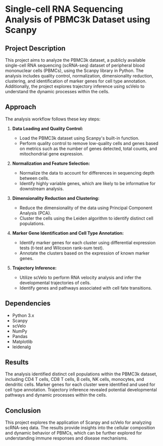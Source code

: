 # Single-cell RNA Sequencing Analysis of PBMC3k Dataset using Scanpy

## Project Description

This project aims to analyze the PBMC3k dataset, a publicly available single-cell RNA sequencing (scRNA-seq) dataset of peripheral blood mononuclear cells (PBMCs), using the Scanpy library in Python. The analysis includes quality control, normalization, dimensionality reduction, clustering, and identification of marker genes for cell type annotation. Additionally, the project explores trajectory inference using scVelo to understand the dynamic processes within the cells.

## Approach

The analysis workflow follows these key steps:

1. **Data Loading and Quality Control:**
    - Load the PBMC3k dataset using Scanpy's built-in function.
    - Perform quality control to remove low-quality cells and genes based on metrics such as the number of genes detected, total counts, and mitochondrial gene expression.

2. **Normalization and Feature Selection:**
    - Normalize the data to account for differences in sequencing depth between cells.
    - Identify highly variable genes, which are likely to be informative for downstream analysis.

3. **Dimensionality Reduction and Clustering:**
    - Reduce the dimensionality of the data using Principal Component Analysis (PCA).
    - Cluster the cells using the Leiden algorithm to identify distinct cell populations.

4. **Marker Gene Identification and Cell Type Annotation:**
    - Identify marker genes for each cluster using differential expression tests (t-test and Wilcoxon rank-sum test).
    - Annotate the clusters based on the expression of known marker genes.

5. **Trajectory Inference:**
    - Utilize scVelo to perform RNA velocity analysis and infer the developmental trajectories of cells.
    - Identify genes and pathways associated with cell fate transitions.

## Dependencies

- Python 3.x
- Scanpy
- scVelo
- NumPy
- Pandas
- Matplotlib
- leidenalg

## Results

The analysis identified distinct cell populations within the PBMC3k dataset, including CD4 T cells, CD8 T cells, B cells, NK cells, monocytes, and dendritic cells. Marker genes for each cluster were identified and used for cell type annotation. Trajectory inference revealed potential developmental pathways and dynamic processes within the cells.

## Conclusion

This project explores the application of Scanpy and scVelo for analyzing scRNA-seq data. The results provide insights into the cellular composition and dynamic behavior of PBMCs, which can be further explored for understanding immune responses and disease mechanisms.

